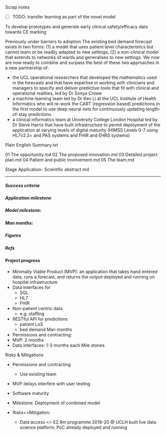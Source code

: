 Scrap notes

- [ ] TODO: transfer learning as part of the novel model

To develop prototypes and generate early clinical  safety/efficacy data towards CE marking

Previously under barriers to adoption
The existing bed demand forecast exists in two forms: (1) a model that uses patient level characteristics but cannot learn or be readily adapted to new settings; (2) a non-clinical model that extends to networks of wards and generalises to new settings. We now are now ready to combine and surpass the best of these two approaches in a new partnership of:
- the UCL operational researchers that developed the mathematics used in the forecasts and that have expertise in working with clinicians and managers to specify and deliver predictive tools that fit with clinical and operational realities, led by Dr Sonya Crowe
- a machine learning team led by Dr Ken Li at the UCL Institute of Health Informatics who will re-work the CART (regression based) predictions in the first model to use deep neural nets for continuously updating length-of-stay predictions
- a clinical informatics team at University College London Hospital led by Dr Steve Harris that have built infrastructure to permit deployment of the application at varying levels of digital maturity (HIMSS Levels 0-7 using HL7v2.3+ and PAS systems and FHIR and EHRS systems)

Plain English Summary.txt

01 The opportunity.md
02 The proposed innovation.md
03 Detailed project plan.md
04 Patient and public involvement.md
05 The team.md

Stage Application- Scientific abstract.md


---


##### Success criteria
##### Application milestone
##### Model milestone: 
##### Man months:
##### Figures
##### Refs 



#### Project progress

- Minimally Viable Product (MVP): an application that takes hand entered data, runs a forecast, and returns the output deployed and running on hospital infrastructure
- Data interfaces for
    - SQL
    - HL7
    - FHIR
- Non-patient centric data
    - e.g. staffing
- RESTful API for predictions
    - patient LoS
    - bed demand
Man months
- Permissions and contracting:
- MVP: 2 months
- Data interfaces: 1-3 months each
Mile stones


Risks & Mitigations
- Permissions and contracting
    - Use existing team
- MVP delays interfere with user testing
- Software maturity


- Milestone: Deployment of combined model
- Risks<>Mitigation:
	- Data access <> £2.9m programme 2018-20 @ UCLH built live data science platform; PoC already deployed and running
